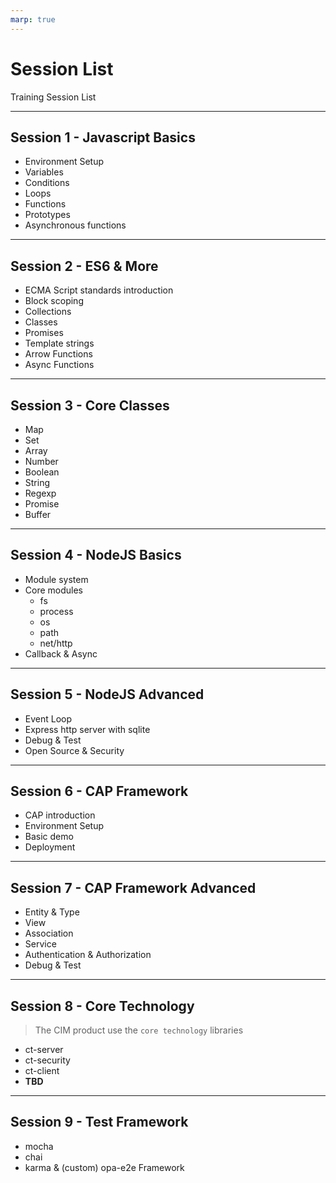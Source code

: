 ```yaml
---
marp: true
---
```


# Session List

Training Session List

---

## Session 1 - Javascript Basics

* Environment Setup
* Variables
* Conditions
* Loops
* Functions
* Prototypes
* Asynchronous functions

---

## Session 2 - ES6 & More

* ECMA Script standards introduction
* Block scoping
* Collections
* Classes
* Promises
* Template strings
* Arrow Functions
* Async Functions

---

## Session 3 - Core Classes

* Map
* Set
* Array
* Number
* Boolean
* String
* Regexp
* Promise
* Buffer

---

## Session 4 - NodeJS Basics

* Module system
* Core modules
  * fs
  * process
  * os
  * path
  * net/http
* Callback & Async

---

## Session 5 - NodeJS Advanced

* Event Loop
* Express http server with sqlite
* Debug & Test
* Open Source & Security

---

## Session 6 - CAP Framework

* CAP introduction
* Environment Setup
* Basic demo
* Deployment

---

## Session 7 - CAP Framework Advanced

* Entity & Type
* View
* Association
* Service
* Authentication & Authorization
* Debug & Test

---

## Session 8 - Core Technology

> The CIM product use the `core technology` libraries

* ct-server
* ct-security
* ct-client
* **TBD**

---

## Session 9 - Test Framework

* mocha
* chai
* karma & (custom) opa-e2e Framework

